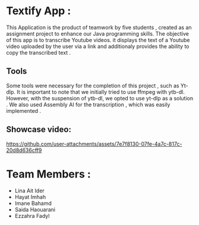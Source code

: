 # Textify App :
This Application is the product of teamwork by five students , created as an assignment project to enhance our Java programming skills. The objective of this app is to transcribe Youtube videos. it displays the text of a Youtube video uploaded by the user via a link and additionaly provides the ability to copy the transcribed text .

## Tools 
Some tools were necessary for the completion of this project , such as Yt-dlp. It is important to note that we initially tried to use ffmpeg with ytb-dl. However, with the suspension of ytb-dl, we opted to use yt-dlp as a solution . We also used Assembly AI for the transcription , which was easily implemented .


## Showcase video:
https://github.com/user-attachments/assets/7e7f8130-07fe-4a7c-817c-20d8d636cff9

# Team Members :
- Lina Ait Ider
- Hayat Imhah
- Imane Bahamd
- Saida Haouarani
- Ezzahra Fadyl
